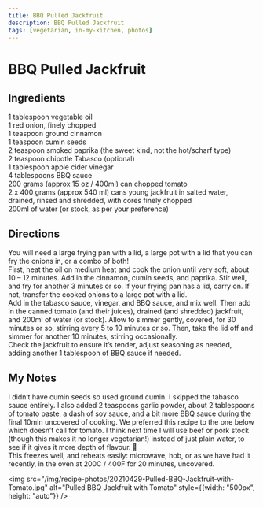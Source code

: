 ```yaml
---
title: BBQ Pulled Jackfruit
description: BBQ Pulled Jackfruit
tags: [vegetarian, in-my-kitchen, photos]
---
```


# BBQ Pulled Jackfruit

## Ingredients
1 tablespoon vegetable oil  
1 red onion, finely chopped  
1 teaspoon ground cinnamon  
1 teaspoon cumin seeds  
2 teaspoon smoked paprika (the sweet kind, not the hot/scharf type)  
2 teaspoon chipotle Tabasco (optional)  
1 tablespoon apple cider vinegar  
4 tablespoons BBQ sauce  
200 grams (approx 15 oz / 400ml) can chopped tomato  
2 x 400 grams (approx 540 ml) cans young jackfruit in salted water, drained, rinsed and shredded, with cores finely chopped  
200ml of water (or stock, as per your preference)

## Directions
You will need a large frying pan with a lid, a large pot with a lid that you can fry the onions in, or a combo of both!  
First, heat the oil on medium heat and cook the onion until very soft, about 10 – 12 minutes. Add in the cinnamon, cumin seeds, and paprika. Stir well, and fry for another 3 minutes or so. If your frying pan has a lid, carry on. If not, transfer the cooked onions to a large pot with a lid.  
Add in the tabasco sauce, vinegar, and BBQ sauce, and mix well. Then add in the canned tomato (and their juices), drained (and shredded) jackfruit, and 200ml of water (or stock). Allow to simmer gently, covered, for 30 minutes or so, stirring every 5 to 10 minutes or so. Then, take the lid off and simmer for another 10 minutes, stirring occasionally.  
Check the jackfruit to ensure it’s tender, adjust seasoning as needed, adding another 1 tablespoon of BBQ sauce if needed.

## My Notes
I didn’t have cumin seeds so used ground cumin. I skipped the tabasco sauce entirely. I also added 2 teaspoons garlic powder, about 2 tablespoons of tomato paste, a dash of soy sauce, and a bit more BBQ sauce during the final 10min uncovered of cooking. We preferred this recipe to the one below which doesn’t call for tomato. I think next time I will use beef or pork stock (though this makes it no longer vegetarian!) instead of just plain water, to see if it gives it more depth of flavour. 🤔  
This freezes well, and reheats easily: microwave, hob, or as we have had it recently, in the oven at 200C / 400F for 20 minutes, uncovered.

<img src="/img/recipe-photos/20210429-Pulled-BBQ-Jackfruit-with-Tomato.jpg" alt="Pulled BBQ Jackfruit with Tomato" style={{width: "500px", height: "auto"}} />